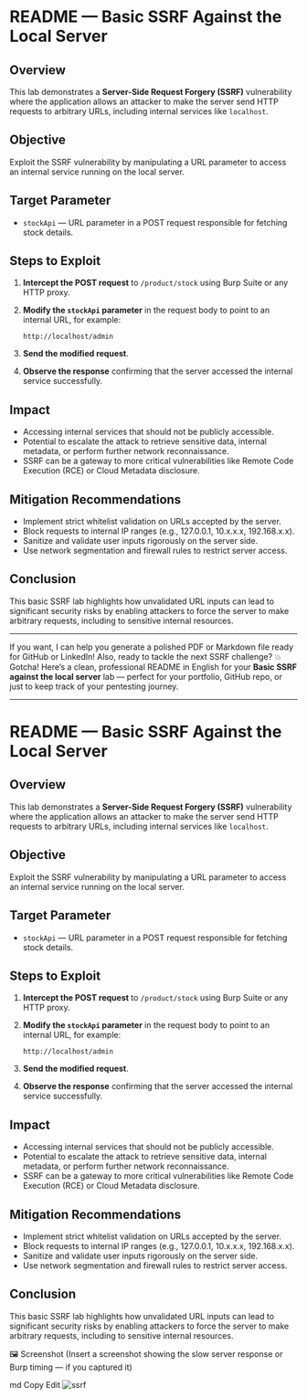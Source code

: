 
# README — Basic SSRF Against the Local Server

## Overview

This lab demonstrates a **Server-Side Request Forgery (SSRF)** vulnerability where the application allows an attacker to make the server send HTTP requests to arbitrary URLs, including internal services like `localhost`.

## Objective

Exploit the SSRF vulnerability by manipulating a URL parameter to access an internal service running on the local server.

## Target Parameter

* `stockApi` — URL parameter in a POST request responsible for fetching stock details.

## Steps to Exploit

1. **Intercept the POST request** to `/product/stock` using Burp Suite or any HTTP proxy.

2. **Modify the `stockApi` parameter** in the request body to point to an internal URL, for example:

   ```
   http://localhost/admin
   ```

3. **Send the modified request**.

4. **Observe the response** confirming that the server accessed the internal service successfully.

## Impact

* Accessing internal services that should not be publicly accessible.
* Potential to escalate the attack to retrieve sensitive data, internal metadata, or perform further network reconnaissance.
* SSRF can be a gateway to more critical vulnerabilities like Remote Code Execution (RCE) or Cloud Metadata disclosure.

## Mitigation Recommendations

* Implement strict whitelist validation on URLs accepted by the server.
* Block requests to internal IP ranges (e.g., 127.0.0.1, 10.x.x.x, 192.168.x.x).
* Sanitize and validate user inputs rigorously on the server side.
* Use network segmentation and firewall rules to restrict server access.

## Conclusion

This basic SSRF lab highlights how unvalidated URL inputs can lead to significant security risks by enabling attackers to force the server to make arbitrary requests, including to sensitive internal resources.

---

If you want, I can help you generate a polished PDF or Markdown file ready for GitHub or LinkedIn! Also, ready to tackle the next SSRF challenge? 💥
Gotcha! Here’s a clean, professional README in English for your **Basic SSRF against the local server** lab — perfect for your portfolio, GitHub repo, or just to keep track of your pentesting journey.

---

# README — Basic SSRF Against the Local Server

## Overview

This lab demonstrates a **Server-Side Request Forgery (SSRF)** vulnerability where the application allows an attacker to make the server send HTTP requests to arbitrary URLs, including internal services like `localhost`.

## Objective

Exploit the SSRF vulnerability by manipulating a URL parameter to access an internal service running on the local server.

## Target Parameter

* `stockApi` — URL parameter in a POST request responsible for fetching stock details.

## Steps to Exploit

1. **Intercept the POST request** to `/product/stock` using Burp Suite or any HTTP proxy.

2. **Modify the `stockApi` parameter** in the request body to point to an internal URL, for example:

   ```
   http://localhost/admin
   ```

3. **Send the modified request**.

4. **Observe the response** confirming that the server accessed the internal service successfully.

## Impact

* Accessing internal services that should not be publicly accessible.
* Potential to escalate the attack to retrieve sensitive data, internal metadata, or perform further network reconnaissance.
* SSRF can be a gateway to more critical vulnerabilities like Remote Code Execution (RCE) or Cloud Metadata disclosure.

## Mitigation Recommendations

* Implement strict whitelist validation on URLs accepted by the server.
* Block requests to internal IP ranges (e.g., 127.0.0.1, 10.x.x.x, 192.168.x.x).
* Sanitize and validate user inputs rigorously on the server side.
* Use network segmentation and firewall rules to restrict server access.

## Conclusion

This basic SSRF lab highlights how unvalidated URL inputs can lead to significant security risks by enabling attackers to force the server to make arbitrary requests, including to sensitive internal resources.


🖼️ Screenshot
(Insert a screenshot showing the slow server response or Burp timing — if you captured it)

md
Copy
Edit
![ssrf](https://github.com/kabilala/ssrf/blob/main/images/lab1.png?raw=true)
